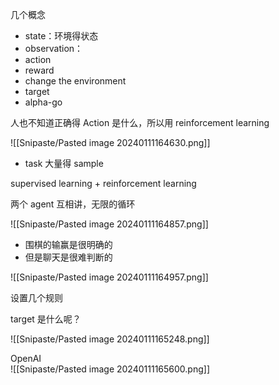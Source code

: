 几个概念

- state：环境得状态  
- observation：
- action
- reward
- change the environment
- target
- alpha-go

人也不知道正确得 Action 是什么，所以用 reinforcement learning

![[Snipaste/Pasted image 20240111164630.png]]

- task 大量得 sample

supervised learning + reinforcement learning

两个 agent 互相讲，无限的循环

![[Snipaste/Pasted image 20240111164857.png]]

- 围棋的输赢是很明确的
- 但是聊天是很难判断的

![[Snipaste/Pasted image 20240111164957.png]]

设置几个规则

target 是什么呢？

![[Snipaste/Pasted image 20240111165248.png]]

OpenAI  
![[Snipaste/Pasted image 20240111165600.png]]
